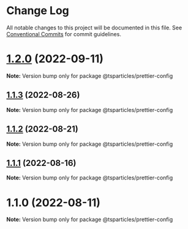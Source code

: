 # Change Log

All notable changes to this project will be documented in this file.
See [Conventional Commits](https://conventionalcommits.org) for commit guidelines.

# [1.2.0](https://github.com/matteobruni/tsparticles/compare/@tsparticles/prettier-config@1.1.3...@tsparticles/prettier-config@1.2.0) (2022-09-11)

**Note:** Version bump only for package @tsparticles/prettier-config





## [1.1.3](https://github.com/matteobruni/tsparticles/compare/@tsparticles/prettier-config@1.1.1...@tsparticles/prettier-config@1.1.3) (2022-08-26)

**Note:** Version bump only for package @tsparticles/prettier-config





## [1.1.2](https://github.com/matteobruni/tsparticles/compare/@tsparticles/prettier-config@1.1.1...@tsparticles/prettier-config@1.1.2) (2022-08-21)

**Note:** Version bump only for package @tsparticles/prettier-config





## [1.1.1](https://github.com/matteobruni/tsparticles/compare/@tsparticles/prettier-config@1.1.0...@tsparticles/prettier-config@1.1.1) (2022-08-16)

**Note:** Version bump only for package @tsparticles/prettier-config





# 1.1.0 (2022-08-11)

**Note:** Version bump only for package @tsparticles/prettier-config
